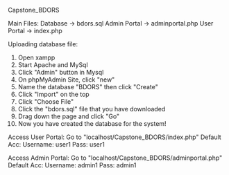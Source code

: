 Capstone_BDORS


Main Files:
   Database -> bdors.sql
   Admin Portal -> adminportal.php
   User Portal -> index.php



Uploading database file:
1. Open xampp
2. Start Apache and MySql
3. Click "Admin" button in Mysql
4. On phpMyAdmin Site, click "new"
5. Name the database "BDORS" then click "Create"
6. Click "Import" on the top
7. Click "Choose File"
8. Click the "bdors.sql" file that you have downloaded
9. Drag down the page and click "Go"
10. Now you have created the database for the system! 



Access User Portal:
    Go to "localhost/Capstone_BDORS/index.php"
    Default Acc: 
       Username: user1
       Pass: user1
    

Access Admin Portal:
    Go to "localhost/Capstone_BDORS/adminportal.php"
    Default Acc: 
       Username: admin1
       Pass: admin1
